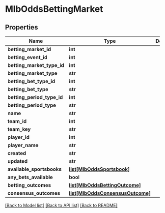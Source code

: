 # MlbOddsBettingMarket

## Properties
Name | Type | Description | Notes
------------ | ------------- | ------------- | -------------
**betting_market_id** | **int** |  | [optional] 
**betting_event_id** | **int** |  | [optional] 
**betting_market_type_id** | **int** |  | [optional] 
**betting_market_type** | **str** |  | [optional] 
**betting_bet_type_id** | **int** |  | [optional] 
**betting_bet_type** | **str** |  | [optional] 
**betting_period_type_id** | **int** |  | [optional] 
**betting_period_type** | **str** |  | [optional] 
**name** | **str** |  | [optional] 
**team_id** | **int** |  | [optional] 
**team_key** | **str** |  | [optional] 
**player_id** | **int** |  | [optional] 
**player_name** | **str** |  | [optional] 
**created** | **str** |  | [optional] 
**updated** | **str** |  | [optional] 
**available_sportsbooks** | [**list[MlbOddsSportsbook]**](MlbOddsSportsbook.md) |  | [optional] 
**any_bets_available** | **bool** |  | [optional] 
**betting_outcomes** | [**list[MlbOddsBettingOutcome]**](MlbOddsBettingOutcome.md) |  | [optional] 
**consensus_outcomes** | [**list[MlbOddsConsensusOutcome]**](MlbOddsConsensusOutcome.md) |  | [optional] 

[[Back to Model list]](../README.md#documentation-for-models) [[Back to API list]](../README.md#documentation-for-api-endpoints) [[Back to README]](../README.md)

